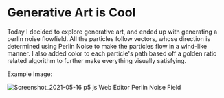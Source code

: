 # Generative Art is Cool
Today I decided to explore generative art, and ended up with generating a perlin noise flowfield. All the particles follow vectors, whose direction is determined using Perlin Noise
to make the particles flow in a wind-like manner. I also added color to each particle's path based off a golden ratio related algorithm to further make everything visually satisfying.

Example Image:

![Screenshot_2021-05-16 p5 js Web Editor Perlin Noise Field](https://user-images.githubusercontent.com/81705278/118386523-040d0600-b5e6-11eb-9f4b-148306705018.png)
